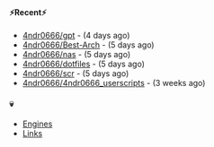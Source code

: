 #### ⚡Recent⚡

- [4ndr0666/gpt](https://github.com/4ndr0666/gpt) - (4 days ago)
- [4ndr0666/Best-Arch](https://github.com/4ndr0666/Best-Arch) - (5 days ago)
- [4ndr0666/nas](https://github.com/4ndr0666/nas) - (5 days ago)
- [4ndr0666/dotfiles](https://github.com/4ndr0666/dotfiles) - (5 days ago)
- [4ndr0666/scr](https://github.com/4ndr0666/scr) - (5 days ago)
- [4ndr0666/4ndr0666_userscripts](https://github.com/4ndr0666/4ndr0666_userscripts) - (3 weeks ago)

#### 💀
- [Engines](https://github.com/hoothin/SearchJumper/discussions/73)
- [Links](https://github.com/4ndr0666/Links/blob/main/README.md)

